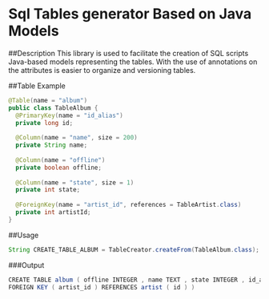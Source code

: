 # Sql Tables generator Based on Java Models

##Description
This library is used to facilitate the creation of SQL scripts Java-based models representing the tables. With the use of annotations on the attributes is easier to organize and versioning tables.

##Table Example

  ```java
  @Table(name = "album")
  public class TableAlbum {
    @PrimaryKey(name = "id_alias")
    private long id;
    
    @Column(name = "name", size = 200)
    private String name;
    
    @Column(name = "offline")
    private boolean offline;
    
    @Column(name = "state", size = 1)
    private int state;
    
    @ForeignKey(name = "artist_id", references = TableArtist.class)
    private int artistId;
  }
  ```
  
##Usage  

 ```java
 String CREATE_TABLE_ALBUM = TableCreator.createFrom(TableAlbum.class);
 ```
###Output

```java
CREATE TABLE album ( offline INTEGER , name TEXT , state INTEGER , id_alias INTEGER PRIMARY KEY ,
FOREIGN KEY ( artist_id ) REFERENCES artist ( id ) )
```

 
 
 
